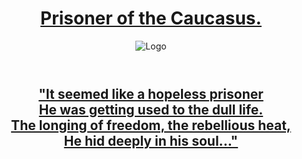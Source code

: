 <head>
<div class="wrapper">
      <header>
        <h1><a href="a1ex-13.github.io">Prisoner of the Caucasus.</a></h1>
        <img src="a1ex-13.github.io/m4.jpg" alt="Logo" />
  </header>
  <body>
    <div class="wrapper">
      <header>
            <h2><a href="{{ "/" | absolute_url }}">"It seemed like a hopeless prisoner
<br>He was getting used to the dull life. 
<br>The longing of freedom, the rebellious heat, 
<br>He hid deeply in his soul..."</a></h1>
          </header>
        </div>
      </body>
      </head>
      </html>
     
